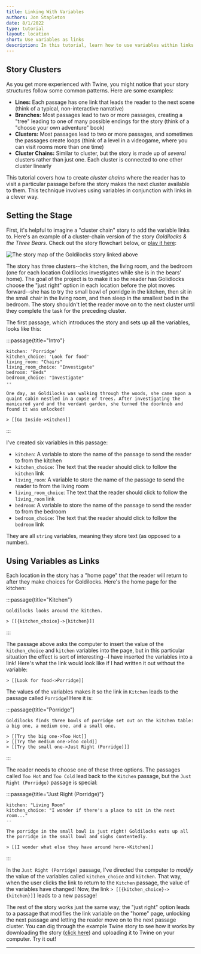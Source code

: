 ```yaml
---
title: Linking With Variables
authors: Jon Stapleton
date: 8/1/2022
type: tutorial
layout: location
short: Use variables as links
description: In this tutorial, learn how to use variables within links to make your passages more flexible, able to lead the reader to many different locations rather than one pre-determined one. Links allow you to create passage "clusters" that readers can explore; once they reach a certain passage, you can use a variable to "unlock" a link to a new cluster, moving the story forward to a new place or scenario.
---
```


## Story Clusters

As you get more experienced with Twine, you might notice that your story structures follow some common patterns. Here are some examples:

* **Lines:** Each passage has one link that leads the reader to the next scene (think of a typical, non-interactive narrative)
* **Branches:** Most passages lead to two or more passages, creating a "tree" leading to one of many possible endings for the story (think of a "choose your own adventure" book)
* **Clusters:** Most passages lead to two or more passages, and sometimes the passages create loops (think of a level in a videogame, where you can visit rooms more than one time)
* **Cluster Chains:** Similar to cluster, but the story is made up of *several* clusters rather than just one. Each cluster is connected to one other cluster linearly

<!-- ![Divided into four quadrants, diagrams showing the four story formats described above](TODO:) -->

This tutorial covers how to create *cluster chains* where the reader has to visit a particular passage before the story makes the next cluster available to them. This technique involves using variables in conjunction with links in a clever way.

## Setting the Stage

First, it's helpful to imagine a "cluster chain" story to add the variable links to. Here's an example of a cluster-chain version of the story *Goldilocks & the Three Bears*. Check out the story flowchart below, or [play it here](/examples/goldilocks):

![The story map of the Goldilocks story linked above](/goldilocks-map.png)

The story has three clusters--the kitchen, the living room, and the bedroom (one for each location Goldilocks investigates while she is in the bears' home). The goal of the project is to make it so the reader has Golidlocks choose the "just right" option in each location before the plot moves forward--she has to try the small bowl of porridge in the kitchen, then sit in the small chair in the living room, and then sleep in the smallest bed in the bedroom. The story shouldn't let the reader move on to the next cluster until they complete the task for the preceding cluster.

The first passage, which introduces the story and sets up all the variables, looks like this:

:::passage{title="Intro"}
```
kitchen: 'Porridge'
kitchen_choice: 'Look for food'
living_room: "Chairs"
living_room_choice: "Investigate"
bedroom: "Beds"
bedroom_choice: "Investigate"
--

One day, as Goldilocks was walking through the woods, she came upon a quaint cabin nestled in a copse of trees. After investigating the manicured yard and the verdant garden, she turned the doorknob and found it was unlocked!

> [[Go Inside->Kitchen]]
```
:::

I've created six variables in this passage: 

* `kitchen`: A variable to store the name of the passage to send the reader to from the kitchen
* `kitchen_choice`: The text that the reader should click to follow the `kitchen` link
* `living_room`: A variable to store the name of the passage to send the reader to from the living room
* `living_room_choice`: The text that the reader should click to follow the `living_room` link
* `bedroom`: A variable to store the name of the passage to send the reader to from the bedroom
* `bedroom_choice`: The text that the reader should click to follow the `bedroom` link

They are all `string` variables, meaning they store text (as opposed to a number).

## Using Variables as Links

Each location in the story has a "home page" that the reader will return to after they make choices for Goldilocks. Here's the home page for the kitchen:

:::passage{title="Kitchen"}
```
Goldilocks looks around the kitchen.

> [[{kitchen_choice}->{kitchen}]]
```
:::

The passage above asks the computer to insert the value of the `kitchen_choice` and `kitchen` variables into the page, but in this particular situation the effect is sort of interesting--I have inserted the variables into a link! Here's what the link would look like if I had written it out without the variable:

```
> [[Look for food->Porridge]]
```

The values of the variables makes it so the link in `Kitchen` leads to the passage called `Porridge`! Here it is:

:::passage{title="Porridge"}
```
Goldilocks finds three bowls of porridge set out on the kitchen table: a big one, a medium one, and a small one.

> [[Try the big one->Too Hot]]
> [[Try the medium one->Too cold]]
> [[Try the small one->Just Right (Porridge)]]
```
:::

The reader needs to choose one of these three options. The passages called `Too Hot` and `Too Cold` lead back to the `Kitchen` passage, but the `Just Right (Porridge)` passage is special:

:::passage{title="Just Right (Porridge)"}
```
kitchen: "Living Room"
kitchen_choice: "I wonder if there's a place to sit in the next room..."
--

The porridge in the small bowl is just right! Goldilocks eats up all the porridge in the small bowl and sighs contentedly.

> [[I wonder what else they have around here->Kitchen]]
```
:::

In the `Just Right (Porridge)` passage, I've directed the computer to *modify* the value of the variables called `kitchen_choice` and `kitchen`. That way, when the user clicks the link to return to the `Kitchen` passage, the value of the variables have changed! Now, the link `> [[{kitchen_choice}->{kitchen}]]` leads to a new passage!

The rest of the story works just the same way; the "just right" option leads to a passage that modifies the link variable on the "home" page, unlocking the next passage and letting the reader move on to the next passage cluster. You can dig through the example Twine story to see how it works by downloading the story ([click here](/examples/goldilocks)) and uploading it to Twine on your computer. Try it out!

---